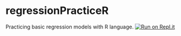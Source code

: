 # regressionPracticeR
Practicing basic regression models with R language.
[![Run on Repl.it](https://repl.it/badge/github/josegzza/regressionPracticeR)](https://repl.it/github/josegzza/regressionPracticeR)